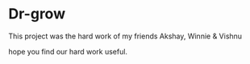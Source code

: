 # Dr-grow

This project was the hard work of my friends Akshay, Winnie & Vishnu 

hope you find our hard work useful.
